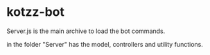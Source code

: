 # kotzz-bot

Server.js is the main archive to load the bot commands.

in the folder "Server" has the model, controllers and utility functions.
